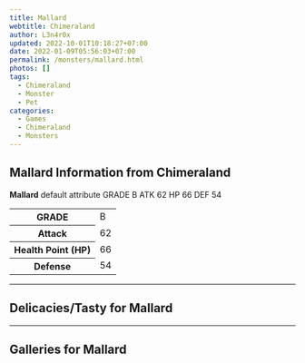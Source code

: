 ```yaml
---
title: Mallard
webtitle: Chimeraland
author: L3n4r0x
updated: 2022-10-01T10:18:27+07:00
date: 2022-01-09T05:56:03+07:00
permalink: /monsters/mallard.html
photos: []
tags:
  - Chimeraland
  - Monster
  - Pet
categories:
  - Games
  - Chimeraland
  - Monsters
---
```


<section id="bootstrap-wrapper"><link rel="stylesheet" href="https://cdn.statically.io/gh/dimaslanjaka/Web-Manajemen/40ac3225/css/bootstrap-4.5-wrapper.css"/><h1>Mallard Information from Chimeraland</h1><p><b>Mallard</b> default attribute GRADE B ATK 62 HP 66 DEF 54<table><tr><th>GRADE</th><td>B</td></tr><tr><th>Attack</th><td>62</td></tr><tr><th>Health Point (HP)</th><td>66</td></tr><tr><th>Defense</th><td>54</td></tr></table></p><hr/><h2>Delicacies/Tasty for Mallard</h2><hr/><div id="gallery"><h2>Galleries for Mallard</h2><div class="row"></div></div></section>